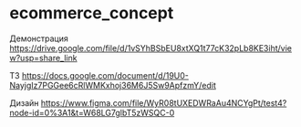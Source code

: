 # ecommerce_concept

Демонстрация
https://drive.google.com/file/d/1vSYhBSbEU8xtXQ1t77cK32pLb8KE3iht/view?usp=share_link

ТЗ
https://docs.google.com/document/d/19U0-NayjgIz7PGGee6cRlWMKxhoj36M6J5Sw9ApfzmY/edit

Дизайн
https://www.figma.com/file/WyR08tUXEDWRaAu4NCYgPt/test4?node-id=0%3A1&t=W68LG7glbT5zWSQC-0
